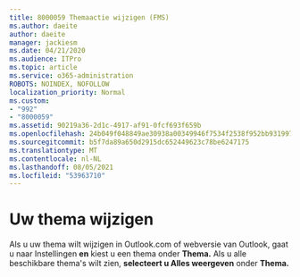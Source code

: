 ```yaml
---
title: 8000059 Themaactie wijzigen (FMS)
ms.author: daeite
author: daeite
manager: jackiesm
ms.date: 04/21/2020
ms.audience: ITPro
ms.topic: article
ms.service: o365-administration
ROBOTS: NOINDEX, NOFOLLOW
localization_priority: Normal
ms.custom:
- "992"
- "8000059"
ms.assetid: 90219a36-2d1c-4917-af91-0fcf693f659b
ms.openlocfilehash: 24b049f048849ae30938a00349946f7534f2538f952bb931997af53472ee3729
ms.sourcegitcommit: b5f7da89a650d2915dc652449623c78be6247175
ms.translationtype: MT
ms.contentlocale: nl-NL
ms.lasthandoff: 08/05/2021
ms.locfileid: "53963710"
---
```

# <a name="how-to-change-your-theme"></a>Uw thema wijzigen

Als u uw thema wilt wijzigen in Outlook.com of webversie van Outlook, gaat u naar Instellingen **en** kiest u een thema onder **Thema.** Als u alle beschikbare thema's wilt zien, **selecteert u Alles weergeven** onder **Thema.**
  